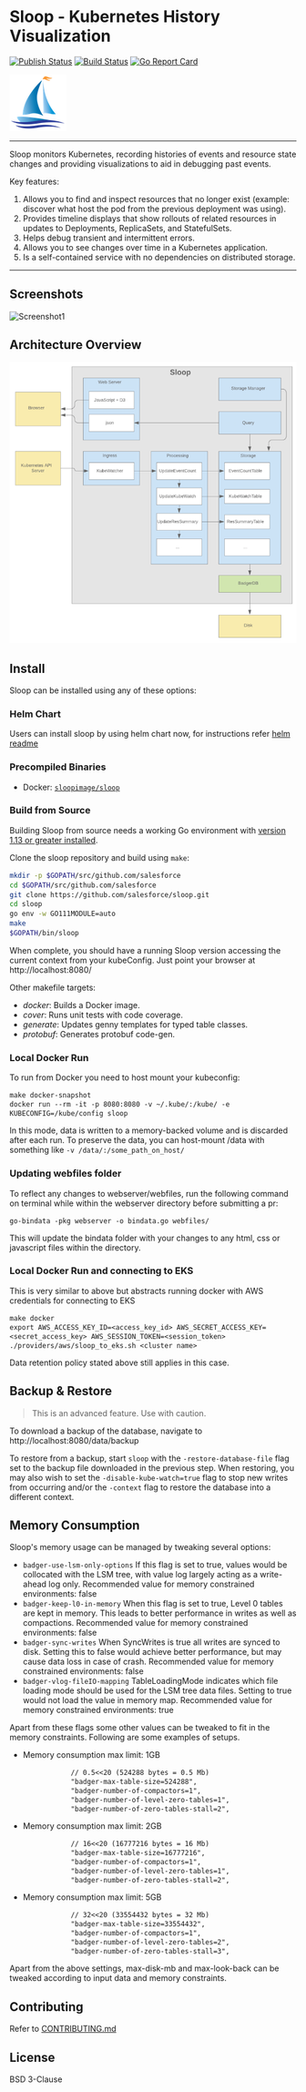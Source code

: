 # Sloop - Kubernetes History Visualization

[![Publish Status](https://github.com/salesforce/sloop/workflows/Publish/badge.svg)](https://github.com/salesforce/sloop/actions)
[![Build Status](https://github.com/salesforce/sloop/workflows/Test/badge.svg)](https://github.com/salesforce/sloop/actions)
[![Go Report Card](https://goreportcard.com/badge/github.com/salesforce/sloop)](https://goreportcard.com/report/github.com/salesforce/sloop)

<img src="https://github.com/salesforce/sloop/raw/master/other/sloop_logo_color_small_notext.png">

---

Sloop monitors Kubernetes, recording histories of events and resource state changes
and providing visualizations to aid in debugging past events.

Key features:

1. Allows you to find and inspect resources that no longer exist (example: discover what host the pod from the previous deployment was using).
1. Provides timeline displays that show rollouts of related resources in updates to Deployments, ReplicaSets, and StatefulSets.
1. Helps debug transient and intermittent errors.
1. Allows you to see changes over time in a Kubernetes application.
1. Is a self-contained service with no dependencies on distributed storage.

---

## Screenshots

![Screenshot1](other/screenshot1.png?raw=true "Screenshot 1")

## Architecture Overview

![Architecture](other/architecture.png?raw=true "Architecture")

## Install

Sloop can be installed using any of these options:

### Helm Chart

Users can install sloop by using helm chart now, for instructions refer [helm readme](helm/sloop/README.md)

### Precompiled Binaries

- Docker: [`sloopimage/sloop`](https://hub.docker.com/r/sloopimage/sloop)

### Build from Source

Building Sloop from source needs a working Go environment
with [version 1.13 or greater installed](https://golang.org/doc/install).

Clone the sloop repository and build using `make`:

```sh
mkdir -p $GOPATH/src/github.com/salesforce
cd $GOPATH/src/github.com/salesforce
git clone https://github.com/salesforce/sloop.git
cd sloop
go env -w GO111MODULE=auto
make
$GOPATH/bin/sloop
```

When complete, you should have a running Sloop version accessing the current context from your kubeConfig. Just point your browser at http://localhost:8080/

Other makefile targets:

- _docker_: Builds a Docker image.
- _cover_: Runs unit tests with code coverage.
- _generate_: Updates genny templates for typed table classes.
- _protobuf_: Generates protobuf code-gen.

### Local Docker Run

To run from Docker you need to host mount your kubeconfig:

```shell script
make docker-snapshot
docker run --rm -it -p 8080:8080 -v ~/.kube/:/kube/ -e KUBECONFIG=/kube/config sloop
```

In this mode, data is written to a memory-backed volume and is discarded after each run. To preserve the data, you can host-mount /data with something like `-v /data/:/some_path_on_host/`

### Updating webfiles folder

To reflect any changes to webserver/webfiles, run the following command on terminal while within the webserver directory before submitting a pr:

```shell script
go-bindata -pkg webserver -o bindata.go webfiles/
```

This will update the bindata folder with your changes to any html, css or javascript files within the directory.

### Local Docker Run and connecting to EKS

This is very similar to above but abstracts running docker with AWS credentials for connecting to EKS

```shell script
make docker
export AWS_ACCESS_KEY_ID=<access_key_id> AWS_SECRET_ACCESS_KEY=<secret_access_key> AWS_SESSION_TOKEN=<session_token>
./providers/aws/sloop_to_eks.sh <cluster name>
```

Data retention policy stated above still applies in this case.

## Backup & Restore

> This is an advanced feature. Use with caution.

To download a backup of the database, navigate to http://localhost:8080/data/backup

To restore from a backup, start `sloop` with the `-restore-database-file` flag set to the backup file downloaded in the previous step. When restoring, you may also wish to set the `-disable-kube-watch=true` flag to stop new writes from occurring and/or the `-context` flag to restore the database into a different context.

## Memory Consumption

Sloop's memory usage can be managed by tweaking several options:

- `badger-use-lsm-only-options` If this flag is set to true, values would be collocated with the LSM tree, with value log largely acting as a write-ahead log only. Recommended value for memory constrained environments: false
- `badger-keep-l0-in-memory` When this flag is set to true, Level 0 tables are kept in memory. This leads to better performance in writes as well as compactions. Recommended value for memory constrained environments: false
- `badger-sync-writes` When SyncWrites is true all writes are synced to disk. Setting this to false would achieve better performance, but may cause data loss in case of crash. Recommended value for memory constrained environments: false
- `badger-vlog-fileIO-mapping` TableLoadingMode indicates which file loading mode should be used for the LSM tree data files. Setting to true would not load the value in memory map. Recommended value for memory constrained environments: true

Apart from these flags some other values can be tweaked to fit in the memory constraints. Following are some examples of setups.

- Memory consumption max limit: 1GB

```
               // 0.5<<20 (524288 bytes = 0.5 Mb)
               "badger-max-table-size=524288",
               "badger-number-of-compactors=1",
               "badger-number-of-level-zero-tables=1",
               "badger-number-of-zero-tables-stall=2",
```

- Memory consumption max limit: 2GB

```
               // 16<<20 (16777216 bytes = 16 Mb)
               "badger-max-table-size=16777216",
               "badger-number-of-compactors=1",
               "badger-number-of-level-zero-tables=1",
               "badger-number-of-zero-tables-stall=2",
```

- Memory consumption max limit: 5GB

```
               // 32<<20 (33554432 bytes = 32 Mb)
               "badger-max-table-size=33554432",
               "badger-number-of-compactors=1",
               "badger-number-of-level-zero-tables=2",
               "badger-number-of-zero-tables-stall=3",
```

Apart from the above settings, max-disk-mb and max-look-back can be tweaked according to input data and memory constraints.

## Contributing

Refer to [CONTRIBUTING.md](CONTRIBUTING.md)<br>

## License

BSD 3-Clause
